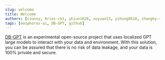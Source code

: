 ```yaml
---
slug: welcome
title: Welcome
authors: [csunny, Aries-ckt, yhjun1026, xuyuan23, yihong0618, zhanghy-sketchzh, fangyinc, wangzaistone, qutcat1997, Aralhi, Ifffff]
tags: [eosphoros-ai, DB-GPT, github]
---
```


[DB-GPT](https://github.com/eosphoros-ai/DB-GPT) is an experimental open-source project that uses localized GPT large models to interact with your data and environment. With this solution, you can be assured that there is no risk of data leakage, and your data is 100% private and secure.

